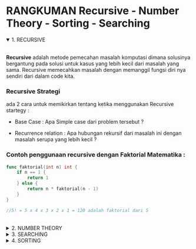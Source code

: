 # RANGKUMAN Recursive - Number Theory - Sorting - Searching

<details open>
<summary>1. RECURSIVE</summary>
<br>

**Recursive** adalah metode pemecahan masalah komputasi dimana solusinya bergantung pada solusi untuk kasus yang lebih kecil dari masalah yang sama. Recursive memecahkan masalah dengan memanggil fungsi diri nya sendiri dari dalam code kita.

### Recursive Strategi

ada 2 cara untuk memikirkan tentang ketika menggunakan Recursive startegy :

- Base Case :
  Apa Simple case dari problem tersebut ?
  <br>

- Recurrence relation :
  Apa hubungan rekursif dari masalah ini dengan masalah serupa yang lebih kecil ?
  <br>

### Contoh penggunaan recursive dengan Faktorial Matematika :

```go
func faktorial(int n) int {
	if n == 1 {
		return 1
	} else {
		return n * faktorial(n - 1)
	}
}

//5! = 5 x 4 x 3 x 2 x 1 = 120 adalah faktorial dari 5
```

<br>
</details>

<details>
<summary>2. NUMBER THEORY</summary>
<br>

**Number Theory** adalah cabang matematika yang mempelajari bilangan bulat. Ada banyak topik dalam bidang Number Theory, seperti Bilangan Prima, Pembagi Terbesar, Kelipatan Terkecil, Faktorial, Faktor Prima.
<br>

### Contoh Code Numbere Theory dari Faktorial :

```go
func faktorial(n int) int {
	if n == 1 {
		return 1
	} else {
		return n * faktorial(n - 1 )
	}
}
```

</details>

<details>
<summary>3. SEARCHING</summary>
<br>

**Searching** adalah proses menemukan posisi value tertentu dalam daftar value. Pada Seaching ada 3 cara yaitu :

- Linier Seacrh - O(n)
- Bulitins Search
</details>

<details>
<summary>4. SORTING</summary>
<br>

**Sorting** adalah proses pengurutan data dalam urutan tertentu. Biasanya, kita menyortir berdasarkan nilai elemen. Kita dapat menyortir angka, kata, pasangan. Misalnya, kita dapat menyortir siswa berdasarkan tinggi mereka, dan kita dapat menyortir kota secara alfabetis atau berdasarkan jumlah penduduknya. Urutan yang paling sering digunakan adalah urutan numerik dan alfabetik.
<br>

### Ada 4 Cara Sorting yaitu :

- Selection Sort - O(n^2)
- Counting Sort - O(n + k)
- Merge Sort - O(log n)
- Builtins Sort
</details>
